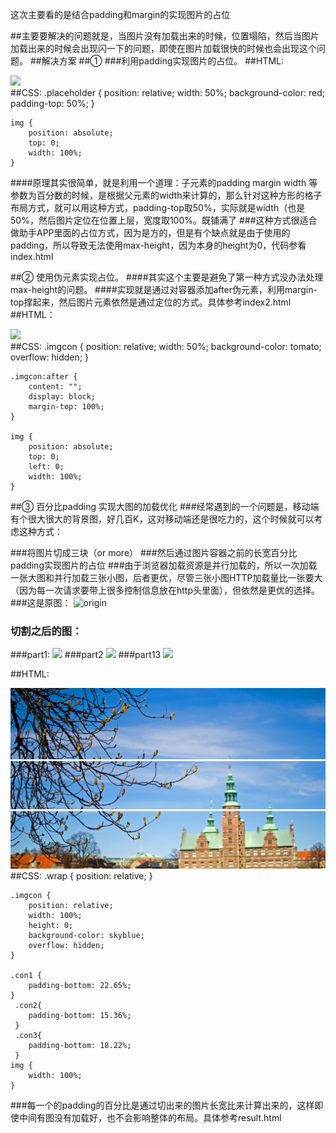 这次主要看的是结合padding和margin的实现图片的占位

##主要要解决的问题就是，当图片没有加载出来的时候，位置塌陷，然后当图片加载出来的时候会出现闪一下的问题，即使在图片加载很快的时候也会出现这个问题。
##解决方案
##① 
###利用padding实现图片的占位。
##HTML:
    <div class="placeholder">
        <img src="http://p7.qhimg.com/d/inn/a0a7ed08/1226img/presents.jpg">
    </div>
##CSS:
	.placeholder {
        position: relative;
        width: 50%;
        background-color: red;
        padding-top: 50%;
    }
    
    img {
        position: absolute;
        top: 0;
        width: 100%;
    }

####原理其实很简单，就是利用一个道理：子元素的padding margin width 等参数为百分数的时候，是根据父元素的width来计算的，那么针对这种方形的格子布局方式，就可以用这种方式，padding-top取50%，实际就是width（也是50%，然后图片定位在位置上层，宽度取100%。既铺满了
###这种方式很适合做助手APP里面的占位方式，因为是方的，但是有个缺点就是由于使用的padding，所以导致无法使用max-height，因为本身的height为0，代码参看index.html

##② 使用伪元素实现占位。
####其实这个主要是避免了第一种方式没办法处理max-height的问题。
####实现就是通过对容器添加after伪元素，利用margin-top撑起来，然后图片元素依然是通过定位的方式。具体参考index2.html
##HTML：
    <div class="imgcon">
        <img src="http://p7.qhimg.com/d/inn/a0a7ed08/1226img/presents.jpg">
    </div>
##CSS:
    .imgcon {
        position: relative;
        width: 50%;
        background-color: tomato;
        overflow: hidden;
    }
    
    .imgcon:after {
        content: "";
        display: block;
        margin-top: 100%;
    }
    
    img {
        position: absolute;
        top: 0;
        left: 0;
        width: 100%;
    }


##③ 百分比padding 实现大图的加载优化
###经常遇到的一个问题是，移动端有个很大很大的背景图，好几百K，这对移动端还是很吃力的，这个时候就可以考虑这种方式：

###将图片切成三块（or more）
###然后通过图片容器之前的长宽百分比padding实现图片的占位
###由于浏览器加载资源是并行加载的，所以一次加载一张大图和并行加载三张小图，后者更优，尽管三张小图HTTP加载量比一张要大（因为每一次请求要带上很多控制信息放在http头里面），但依然是更优的选择。
###这是原图：
![origin](http://p2.qhimg.com/d/inn/3a512bfb/1245091.jpg)

### 切割之后的图：
###part1:
![](http://p8.qhimg.com/d/inn/3bd26326/img1.jpg)
###part2
![](http://p9.qhimg.com/d/inn/c8a6e4c1/img2.jpg)
###part13
![](http://p9.qhimg.com/d/inn/0ea7cbb7/img3.jpg)


##HTML:
    <div class="wrap">
        <div class="imgcon con1"><img src="img1.jpg"></div>
        <div class="imgcon con2"><img src="img2.jpg"></div>
        <div class="imgcon con3"><img src="img3.jpg"></div>
    </div>
##CSS:
    .wrap {
        position: relative;
    }
    
    .imgcon {
        position: relative;
        width: 100%;
        height: 0;
        background-color: skyblue;
        overflow: hidden;
    }
    
    .con1 {
        padding-bottom: 22.65%;
    }
     .con2{
     	padding-bottom: 15.36%;
     }
     .con3{
     	padding-bottom: 18.22%;
     }
    img {
        width: 100%;
    }

###每一个的padding的百分比是通过切出来的图片长宽比来计算出来的，这样即使中间有图没有加载好，也不会影响整体的布局。具体参考result.html